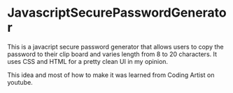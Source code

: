 # JavascriptSecurePasswordGenerator

This is a javacript secure password generator that allows users to copy the password to their clip board and varies length from 8 to 20 characters.
It uses CSS and HTML for a pretty clean UI in my opinion.

This idea and most of how to make it was learned from Coding Artist on youtube. 
